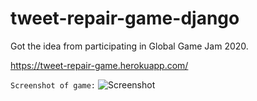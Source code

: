 # tweet-repair-game-django

Got the idea from participating in Global Game Jam 2020.

https://tweet-repair-game.herokuapp.com/

```Screenshot of game:```
![Screenshot](https://github.com/LeeWannacott/tweet-repair-game-django/blob/master/Picture_of_tweet_repair_game.png)
